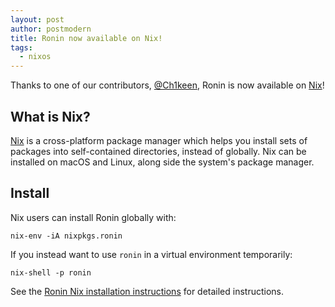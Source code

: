 ```yaml
---
layout: post
author: postmodern
title: Ronin now available on Nix!
tags:
  - nixos
---
```


Thanks to one of our contributors, [@Ch1keen], Ronin is now available on
[Nix]!

## What is Nix?

[Nix] is a cross-platform package manager which helps you install sets of
packages into self-contained directories, instead of globally. Nix can be
installed on macOS and Linux, along side the system's package manager.

## Install

Nix users can install Ronin globally with:

```shell
nix-env -iA nixpkgs.ronin
```

If you instead want to use `ronin` in a virtual environment temporarily:

```shell
nix-shell -p ronin
```

See the [Ronin Nix installation instructions](/install/nix/) for detailed
instructions.

[@Ch1keen]: https://github.com/Ch1keen
[Nix]: https://nixos.org/
